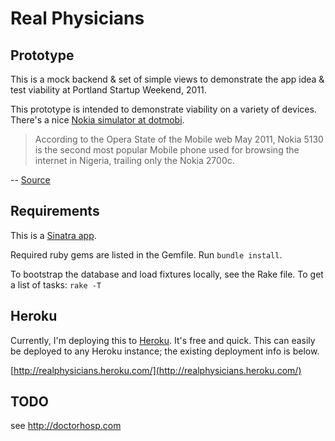 # Real Physicians

## Prototype

This is a mock backend & set of simple views to demonstrate the app idea & test viability at Portland Startup Weekend, 2011.

This prototype is intended to demonstrate viability on a variety of devices. There's a nice [Nokia simulator at dotmobi](http://emulator.mtld.mobi/emulator.php). 

> According to the Opera State of the Mobile web May 2011, Nokia 5130 is the second most popular Mobile phone used for browsing the internet in Nigeria, trailing only the Nokia 2700c.

-- [Source](http://naijatechguide.blogspot.com/2010/01/nokia-phones-for-2010-in-emerging.html)

## Requirements

This is a [Sinatra app](http://sinatrarb.com).

Required ruby gems are listed in the Gemfile. Run `bundle install`.

To bootstrap the database and load fixtures locally, see the Rake file. To get a list of tasks: `rake -T`


## Heroku

Currently, I'm deploying this to [Heroku](http://heroku.com). It's free and quick. This can easily be deployed to any Heroku instance; the existing deployment info is below.

[http://realphysicians.heroku.com/](http://realphysicians.heroku.com/)

## TODO

see http://doctorhosp.com